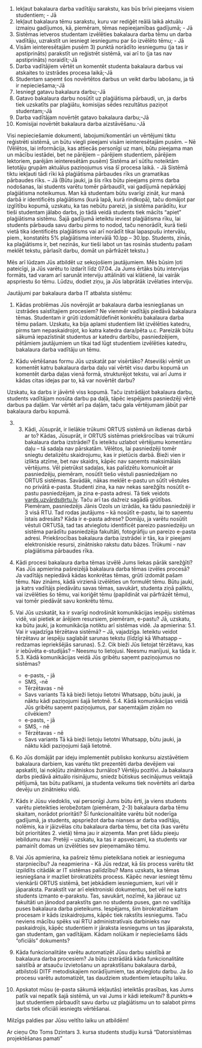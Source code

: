 1) Iekļaut bakalaura darba vadītāju sarakstu, kas būs brīvi pieejams visiem studentiem; - Jā
2) Iekļaut bakalaura tēmu sarakstu, kuru var rediģēt reālā laikā aktuālu izmaiņu gadījumos, kā, piemēram, tēmas nepieejamības gadījumā; - Jā
3) Sistēmas ietveros studentam izvēlēties bakalaura darba tēmu un darba vadītāju, uzrakstīt un iesniegt iesniegumu par šo izvēlēto tēmu; - Jā
4) Visām ieinteresētajām pusēm 3) punktā norādīto iesniegumu (ja tas ir apstiprināts) parakstīt un reģistrēt sistēmā, vai arī to (ja tas nav apstiprināts) noraidīt;-Jā
5) Darba vadītājiem vērtēt un komentēt studenta bakalaura darbus vai atskaites to izstrādes procesa laikā;-Jā
6) Studentam saņemt šos novērtētos darbus un veikt darbu labošanu, ja tā ir nepieciešama;-Jā
7) Iesniegt gatavu bakalaura darbu;-Jā
8) Gatavo bakalaura darbu nosūtīt uz plaģiātisma pārbaudi, un, ja darbs tiek uzskatīts par plaģiātu, komisijas sēdes rezultātus paziņot studentam;-Jā
9) Darba vadītājam novērtēt gatavo bakalaura darbu;-Jā
10) Komisijai novērtēt bakalaura darba aizstāvēšanu.-Jā

Visi nepieciešamie dokumenti, labojumi/komentāri un vērtējumi tiktu reģistrēti sistēmā, un būtu viegli pieejami visām ieinteresētajām pusēm. – Nē (Vēlētos, lai informācija, kas attiecās personīgi uz mani, būtu pieejama man un mācību iestādei, bet ne pārējiem – pārējiem studentiem, pārējiem lektoriem, parējām ieinteresētām pusēm) 
Sistēma arī sūtītu noteiktām lietotāju grupām aktuālus paziņojumus visa šī procesa laikā. - Jā
Sistēmā tiktu iekļauti tādi rīki kā plaģiātisma pārbaudes rīks un gramatikas pārbaudes rīks. – Jā (Būtu jauki, ja šis rīks būtu pieejams pirms darba nodošanas, lai students varētu tomēr pārbaudīt, vai gadījumā nepārkāpj plaģiātisma noteikumus. Man kā studentam būtu svarīgi zināt, kur manā darbā ir identificēts plaģiātisms (kurā lapā, kurā rindkopā), taču domājot par izglītību kopumā, uzskatu, ka tas nebūtu pareizi, ja sistēma parādītu, kur tieši studentam jālabo darbs, jo tādā veidā students tiek mācīts “apiet” plaģiātisma sistēmu. Šajā gadījumā ieteiktu ieviest plaģiātisma rīku, lai students pārbauda savu darbu pirms to nodod, taču nenorādīt, kurā tieši vietā tika identificēts plaģiātisms vai arī norādīt tikai lapaspušu intervālu, piem., konstatēts 5% plaģiātisma intervālā 10.lpp – 30.lpp. Students, zinās, ka plaģiātisms ir, bet nezinās, kur tieši labot un tas rosinās studentu pašam meklēt tekstu, pārlasīt darbu,  domāt un pārfrāzēt tekstu.)

Mēs arī lūdzam Jūs atbildēt uz sekojošiem jautājumiem. Mēs būsim ļoti pateicīgi, ja Jūs varētu to izdarīt līdz 07.04. Ja Jums ērtāks būtu intervijas formāts, tad varam arī sarunāt interviju attālināti vai klātienē, lai vairāk apspriestu šo tēmu. Lūdzu, dodiet ziņu, ja Jūs labprātāk izvēlaties interviju.

Jautājumi par bakalaura darba IT atbalsta sistēmu:

1.	Kādas problēmas Jūs novērojāt ar bakalaura darba iesniegšanas un izstrādes saistītajiem procesiem?
Ne vienmēr vadītājs piedāvā bakalaura tēmas. Studentam ir grūti izdomāt/definēt konkrētu bakalaura darba tēmu pašam. 
Uzskatu, ka bija aplami studentiem likt izvēlēties katedru, pirms tam nepaskaidrojot, ko katra katedra dara/pēta u.c. Pareizāk būtu sākumā iepazīstināt studentus ar katedru darbību, pasniedzējiem, pētāmiem jautājumiem un tikai tad lūgt studentiem izvēlēties katedru, bakalaura darba vadītāju un tēmu. 

2.	Kādu vērtēšanas formu Jūs uzskatāt par visērtāko? Atsevišķi vērtēt un komentēt katru bakalaura darba daļu vai vērtēt visu darbu kopumā un komentēt darba daļas vienā formā, strukturējot tekstu, vai arī Jums ir kādas citas idejas par to, kā var novērtēt darbu?

Uzskatu, ka darbs ir jāvērtē viss kopumā. Taču izstrādājot bakalaura darbu, students vadītājam nosūta darbu pa daļā, tāpēc iespējams pasniedzēji vērtē darbus pa daļām. Var vērtēt arī pa daļām, taču gala vērtējumam jābūt par bakalaura darbu kopumā.

3.	3. Kādi, Jūsuprāt, ir lielākie trūkumi ORTUS sistēmā un ikdienas darbā ar to? Kādas, Jūsuprāt, ir ORTUS sistēmas priekšrocības vai trūkumi bakalaura darba izstrādei?
Es ieteiktu uzlabot vērtējumu komentāru daļu – tā sadaļa nav pārskatām. Vēlētos, lai pasniedzēji tomēr sniegtu detalizētu skaidrojumu, kas ir pietūcis darbā. Bieži vien ir izlikta atzīme, bet nav skaidrs, kāpēc nav saņemts maksimālais vērtējums. 
Vēl pietrūkst sadaļas, kas palīdzētu komunicēt ar pasniedzēju, piemēram, nosūtīt tiešo vēstuli pasniedzējam no ORTUS sistēmas. Savādāk, nākas meklēt e-pastu un sūtīt vēstules no privātā e-pasta. Studenti zina, ka nav nekas sarežģīts nosūtīt e-pastu pasniedzējam, ja zina e-pasta adresi. Tā tiek veidots vaŗds.uzvārds@rtu.lv. Taču arī tas dažreiz sagādā grūtības. Piemēram, pasniedzējs Jānis Ozols un izrādās, ka tādu pasniedzēji ir 3 visā RTU. Tad rodas jautājums – kā nosūtīt e-pastu, lai to saņemtu īstais adresāts? Kāda ir e-pasta adrese? Domāju, ja varētu nosūtīt vēstuli ORTUSā, tad tas atvieglotu identificēt pareizo pasniedzēju un sistēma parādītu pasniedzēja fakultāti, fotogrāfiju un pareizo e-pasta adresi. 
Priekšrocības bakalaura darba izstrādei ir tās, ka ir pieejami elektroniskie resursi, zinātnisko rakstu datu bāzes. Trūkumi  - nav plaģiātisma pārbaudes rīka.

4.	Kādi procesi bakalaura darba tēmas izvēlē Jums liekas pārāk sarežģīti? Kas Jūs apmierina pašreizējā bakalaura darba tēmas izvēles procesā?
Ja vadītājs nepiedāvā kādas konkrētas tēmas, grūti izdomāt pašam tēmu. Nav zināms, kādā virzienā izvēlēties un formulēt tēmu. Būtu jauki, ja katrs vadītājs piedāvātu savas tēmas, savukārt, studenta ziņā paliktu, vai izvēlēties šo tēmu, vai koriģēt tēmu (papildināt vai pārfrāzēt tēmu),  vai tomēr piedāvāt savu konkrētu tēmu.

5.	Vai Jūs uzskatāt, ka ir svarīgi nodrošināt komunikācijas iespēju sistēmas vidē, vai pietiek ar ārējiem resursiem, piemēram, e-pastu?
Jā, uzskatu, ka būtu jauki, ja komunikācija notiktu arī sistēmas vidē.
    Ja apmierina:
    5.1. Vai ir vajadzīga tērzētava sistēmā? – Jā, vajadzīga. Ieteiktu veidot tērzētavu ar iespēju saglabāt sarunas tekstu (līdzīgi kā Whatsapp – redzamas iepriekšējās sarunas). 
    5.2. Cik bieži Jūs lietojat tērzētavu, kas ir iebūvēta e-studijās? – Neesmu to lietojusi. Neesmu manījusi, ka tāda ir.
    5.3. Kādā komunikācijas veidā Jūs gribētu saņemt paziņojumus no sistēmas? 
       - e-pasts, - jā
       - SMS, -nē
       - Tērzētavas - nē
       - Savs variants Tā kā bieži lietoju lietotni Whatsapp, būtu jauki, ja nāktu kādi paziņojumi šajā lietotnē.
    5.4. Kādā komunikācijas veidā Jūs gribētu saņemt paziņojumus, par saņemtajām ziņām no cilvēkiem?
       - e-pasts, - jā
       - SMS, - nē
       - Tērzētavas - nē
       - Savs variants Tā kā bieži lietoju lietotni Whatsapp, būtu jauki, ja nāktu kādi paziņojumi šajā lietotnē.


6.	Ko Jūs domājāt par ideju implementēt publisko konkursu aizstāvētiem bakalaura darbiem, kas varētu tikt prezentēti darba devējiem vai apskatīti, lai nokļūtu zinātniskos žurnālos?
Vērtēju pozitīvi. Ja bakalaura darbs piedāvā aktuālo risinājumu, sniedz būtiskus secinājumus veiktajā pētījumā, tas būtu patīkami, ja studenta veikums tiek novērtēts arī darba devēju un zinātnieku vidū. 
7.	Kāds ir Jūsu viedoklis, vai personīgi Jums būtu ērti, ja viens students varētu pieteikties ierobežotam (piemēram, 2-3) bakalaura darba tēmu skaitam, norādot prioritāti? Šī funkcionalitāte varētu būt noderīga gadījumā, ja students, apspriežot darba nianses ar darba vadītāju, nolēmis, ka ir jāizvēlas citu bakalaura darba tēmu, bet cita (kas varētu būt prioritātes 2. vietā) tēma jau ir aizņemta. 
Man pret šādu pieeju iebildumu nav. Pretēji – uzskatu, ka tas ir apsveicami, ka students var pamainīt domas un izvēlēties sev pieņemamāko tēmu.

8.	Vai Jūs apmierina, ka pašreiz tēmu pieteikšana notiek ar iesnieguma starpniecību?
    Ja neapmierina - Kā Jūs redzat, kā šis process varētu tikt izpildīts citādāk ar IT sistēmas palīdzību?
Mans uzskats, ka tēmas iesniegšana ir mazliet birokratizēts process. Kāpēc nevar iesniegt tēmu vienkārši ORTUS sistēmā, bet jebkādiem iesniegumiem, kuri vēl ir jāparaksta. Parakstīt var arī elektroniski dokumentus, bet vēl ne katrs students izmanto e-parakstu. Tas, savukārt, nozīmē, ka jābrauc uz fakultāti un jānodod parakstīts gan no studenta puses, gan no vadītāja puses bakalaura darba pieteikums.  Iespējams, šim birokratizētam procesam ir kāds izskaidrojums, kāpēc tiek rakstīts iesniegums. Taču neviens mācību spēks vai RTU administratīvais darbinieks nav paskaidrojis, kāpēc studentiem ir jāraksta iesniegums un tas jāparaksta, gan studentam, gan vadītājam. Kādam nolūkam ir nepieciešams šāds “oficiāls” dokuments?

9.	Kāda funkcionalitāte varētu automatizēt Jūsu darbu saistībā ar bakalaura darba procesiem?
Ja būtu izstrādātā kāda funkcionalitāte saistībā ar atsauču izvietošanu un aprakstīšanu bakalaura darbā, atbilstoši DITF metodiskajiem norādījumiem, tas atvieglotu darbu. Ja šo procesu varētu automatizēt, tas daudziem studentiem ietaupītu laiku.

10.	Apskatot mūsu (e-pasta sākumā iekļautās) ieteiktās prasības, kas Jums patīk vai nepatīk šajā sistēmā, un vai Jums ir kādi ieteikumi?
8.punkts=> ļaut studentiem pārbaudīt savu darbu uz plaģiātismu un to salabot pirms darbs tiek oficiāli iesniegts vērtēšanai.

Milzīgs paldies par Jūsu veltīto laiku un atbildēm!

Ar cieņu
Oto Toms Dzintars
3. kursa students studiju kursā “Datorsistēmas projektēšanas pamati”

